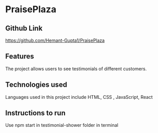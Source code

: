 # PraisePlaza


## Github Link
https://github.com/Hemant-Gupta1/PraisePlaza


## Features
The project allows users to see testimonials of different customers.



## Technologies used
Languages used in this project include HTML, CSS , JavaScript, React

## Instructions to run
Use npm start in testimonial-shower folder in terminal






